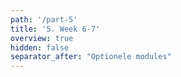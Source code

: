 ```yaml
---
path: '/part-5'
title: '5. Week 6-7'
overview: true
hidden: false
separator_after: "Optionele modules"
---
```


<pages-in-this-section></pages-in-this-section>

<exercises-in-this-section></exercises-in-this-section>
